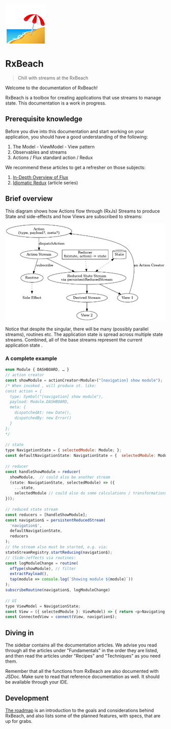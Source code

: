 ![Beach with umbrella](beach_with_umbrella.png)

# RxBeach
> Chill with streams at the RxBeach

Welcome to the documentation of RxBeach!

RxBeach is a toolbox for creating applications that use streams to manage
state. This documentation is a work in progress.

## Prerequisite knowledge

Before you dive into this documentation and start working on your application,
you should have a good understanding of the following:

1. The Model - ViewModel - View pattern
2. Observables and streams
3. Actions / Flux standard action / Redux

We recommend these articles to get a refresher on those subjects:

1. [In-Depth Overview of Flux](https://facebook.github.io/flux/docs/in-depth-overview/)
2. [Idiomatic Redux](https://blog.isquaredsoftware.com/series/idiomatic-redux/)
   (article series)

## Brief overview

This diagram shows how Actions flow through (RxJs) Streams to produce State and side-effects and how 
Views are subscribed to streams:

![Data flow in RxBeach](rxbeach-data-flow.png)

Notice that despite the singular, there will be many (possibly parallel streams), routines etc.
The application state is spread across multiple state streams. Combined, all of the base streams represent the current application state .

### A complete example

```js
enum Module { DASHBOARD, … }
// action creator
const showModule = actionCreator<Module>("[navigation] show module");
/* When invoked , will produce st. like:
const action = {
  type: Symbol("[navigation] show module"),
  payload: Module.DASHBOARD,
  meta: {
    dispatchedAt: new Date(),
    dispatchedBy: new Error()
  }
};
*/

// state
type NavigationState = { selectedModule: Module; };
const defaultNavigationState: NavigationState = {  selectedModule: Module.DASHBOARD };

// reducer
const handleShowModule = reducer(
  showModule,  // could also be another stream
  (state: NavigationState, selectedModule) => ({
    ...state,
    selectedModule // could also do some calculations / transformations on it
}));

// reduced state stream
const reducers = [handleShowModule];
const navigation$ = persistentReducedStream(
  'navigation$',
  defaultNavigationState,
  reducers
);
// the stream also must be started, e.g. via:
stateStreamRegistry.startReducing(navigation$);
// (Side-)effects via routines:
const logModuleChange = routine(
  ofType(showModule), // filter
  extractPayload(),
  tap(module => console.log(`Showing module ${module}`))
);
subscribeRoutine(navigation$, logModuleChange)

// UI
type ViewModel = NavigationState;
const View = ({ selectedModule }: ViewModel) => { return <p>Navigating to: {selectedModule}</p>; };
const ConnectedView = connect(View, navigation$);
```

## Diving in

The sidebar contains all the documentation articles. We advise you read through
all the articles under "Fundamentals" in the order they are listed, and then
read the articles under "Recipes" and "Techniques" as you need them.

Remember that all the functions from RxBeach are also documented with JSDoc.
Make sure to read that reference documentation as well. It should be available
through your IDE.

## Development

[The roadmap](roadmap.md) is an introduction to the goals and considerations
behind RxBeach, and also lists some of the planned features, with specs, that
are up for grabs.
